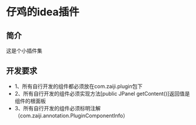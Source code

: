 # 仔鸡的idea插件

## 简介

这是个小插件集

## 开发要求

- 1、所有自行开发的组件都必须放在com.zaiji.plugin包下
- 2、所有自行开发的组件必须实现方法[public JPanel getContent()]返回值是组件的根面板
- 3、所有自行开发的组件必须标明注解（com.zaiji.annotation.PluginComponentInfo）
